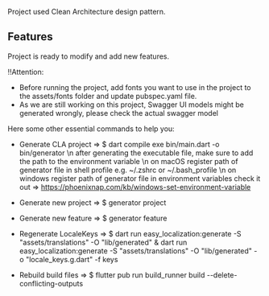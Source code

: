 Project used Clean Architecture design pattern.

## Features
Project is ready to modify and add new features.

‼️Attention:
  - Before running the project, add fonts you want to use in the project to the assets/fonts folder and update pubspec.yaml file.
  - As we are still working on this project, Swagger UI models might be generated wrongly, please check the actual swagger model

Here some other essential commands to help you:

- Generate CLA project =>
  \$ dart compile exe bin/main.dart -o bin/generator 
  \n after generating the executable file, make sure to add the path to the environment variable
  \n on macOS register path of generator file in shell profile e.g. ~/.zshrc or ~/.bash_profile
  \n on windows register path of generator file in environment variables check it out => https://phoenixnap.com/kb/windows-set-environment-variable

- Generate new project =>
  \$ generator project

- Generate new feature =>
  \$ generator feature

- Regenerate LocaleKeys =>
  \$ dart run easy_localization:generate -S "assets/translations" -O "lib/generated" & dart run easy_localization:generate -S "assets/translations" -O "lib/generated" -o "locale_keys.g.dart" -f keys

- Rebuild build files =>
  \$ flutter pub run build_runner build --delete-conflicting-outputs
